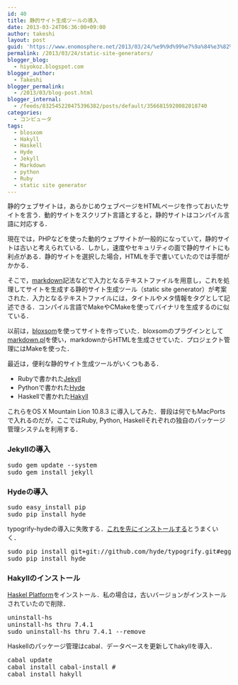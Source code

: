 ```yaml
---
id: 40
title: 静的サイト生成ツールの導入
date: 2013-03-24T06:36:00+09:00
author: takeshi
layout: post
guid: 'https://www.enomosphere.net/2013/03/24/%e9%9d%99%e7%9a%84%e3%82%b5%e3%82%a4%e3%83%88%e7%94%9f%e6%88%90%e3%83%84%e3%83%bc%e3%83%ab%e3%81%ae%e5%b0%8e%e5%85%a5/'
permalink: /2013/03/24/static-site-generators/
blogger_blog:
  - hiyokoz.blogspot.com
blogger_author:
  - Takeshi
blogger_permalink:
  - /2013/03/blog-post.html
blogger_internal:
  - /feeds/832545220475396382/posts/default/3566815920082018740
categories:
  - コンピュータ
tags:
  - blosxom
  - Hakyll
  - Haskell
  - Hyde
  - Jekyll
  - Markdown
  - python
  - Ruby
  - static site generator
---
```

静的ウェブサイトは，あらかじめウェブページをHTMLページを作っておいたサイトを言う．動的サイトをスクリプト言語とすると，静的サイトはコンパイル言語に対応する．<!--more-->

現在では，PHPなどを使った動的ウェブサイトが一般的になっていて，静的サイトは古いと考えられている．しかし，速度やセキュリティの面で静的サイトにも利点がある．静的サイトを選択した場合，HTMLを手で書いていたのでは手間がかかる．

そこで，<a href="http://daringfireball.net/projects/markdown/">markdown</a>記法などで入力となるテキストファイルを用意し，これを処理してサイトを生成する静的サイト生成ツール（static site generator）が考案された．入力となるテキストファイルには，タイトルやメタ情報をタグとして記述できる．コンパイル言語でMakeやCMakeを使ってバイナリを生成するのに似ている．

以前は，<a href="http://blosxom.sourceforge.net/">bloxsom</a>を使ってサイトを作っていた．bloxsomのプラグインとして<a href="http://daringfireball.net/projects/downloads/Markdown_1.0.1.zip">markdown.pl</a>を使い，markdownからHTMLを生成させていた．プロジェクト管理にはMakeを使った．

最近は，便利な静的サイト生成ツールがいくつもある．
<ul>
 	<li>Rubyで書かれた<a href="http://jekyllrb.com/">Jekyll</a></li>
 	<li>Pythonで書かれた<a href="http://hyde.github.com/">Hyde</a></li>
 	<li>Haskellで書かれた<a href="http://jaspervdj.be/hakyll/">Hakyll</a></li>
</ul>
これらをOS X Mountain Lion 10.8.3 に導入してみた．普段は何でもMacPortsで入れるのだが，ここではRuby, Python, Haskellそれぞれの独自のパッケージ管理システムを利用する．
<h3>Jekyllの導入</h3>
<pre>sudo gem update --system
sudo gem install jekyll</pre>
<h3>Hydeの導入</h3>
<pre>sudo easy_install pip
sudo pip install hyde</pre>
typogrify-hydeの導入に失敗する．<a href="https://github.com/hyde/hyde/pull/193">これを先にインストールする</a>とうまくいく．
<pre>sudo pip install git+git://github.com/hyde/typogrify.git#egg=typogrify-hyde
sudo pip install hyde</pre>
<h3>Hakyllのインストール</h3>
<a href="http://www.haskell.org/platform/mac.html">Haskel Platform</a>をインストール．私の場合は，古いバージョンがインストールされていたので削除．
<pre>uninstall-hs
uninstall-hs thru 7.4.1
sudo uninstall-hs thru 7.4.1 --remove</pre>
Haskellのパッケージ管理はcabal．データベースを更新してhakyllを導入．
<pre>cabal update
cabal install cabal-install # 
cabal install hakyll</pre>